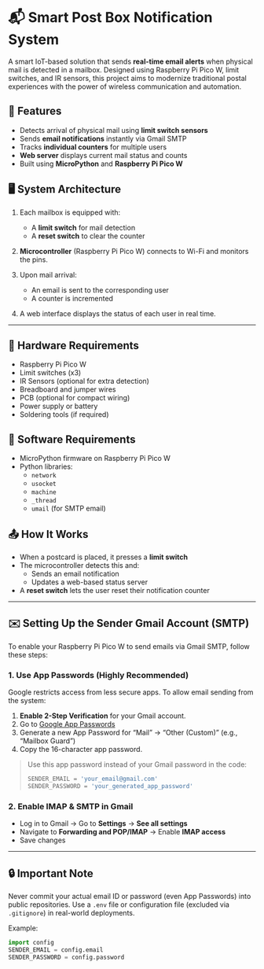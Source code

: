 # 📬 Smart Post Box Notification System

A smart IoT-based solution that sends **real-time email alerts** when physical mail is detected in a mailbox. Designed using Raspberry Pi Pico W, limit switches, and IR sensors, this project aims to modernize traditional postal experiences with the power of wireless communication and automation.

## 🔧 Features

- Detects arrival of physical mail using **limit switch sensors**
- Sends **email notifications** instantly via Gmail SMTP
- Tracks **individual counters** for multiple users
- **Web server** displays current mail status and counts
- Built using **MicroPython** and **Raspberry Pi Pico W**

## 🖥️ System Architecture

1. Each mailbox is equipped with:
   - A **limit switch** for mail detection
   - A **reset switch** to clear the counter

2. **Microcontroller** (Raspberry Pi Pico W) connects to Wi-Fi and monitors the pins.

3. Upon mail arrival:
   - An email is sent to the corresponding user
   - A counter is incremented

4. A web interface displays the status of each user in real time.

---

## 🧩 Hardware Requirements

- Raspberry Pi Pico W
- Limit switches (x3)
- IR Sensors (optional for extra detection)
- Breadboard and jumper wires
- PCB (optional for compact wiring)
- Power supply or battery
- Soldering tools (if required)

## 🧠 Software Requirements

- MicroPython firmware on Raspberry Pi Pico W
- Python libraries:
  - `network`
  - `usocket`
  - `machine`
  - `_thread`
  - `umail` (for SMTP email)

## 📤 How It Works

- When a postcard is placed, it presses a **limit switch**
- The microcontroller detects this and:
  - Sends an email notification
  - Updates a web-based status server
- A **reset switch** lets the user reset their notification counter


---

## ✉️ Setting Up the Sender Gmail Account (SMTP)

To enable your Raspberry Pi Pico W to send emails via Gmail SMTP, follow these steps:

### 1. Use App Passwords (Highly Recommended)

Google restricts access from less secure apps. To allow email sending from the system:

1. **Enable 2-Step Verification** for your Gmail account.
2. Go to [Google App Passwords](https://myaccount.google.com/apppasswords)
3. Generate a new App Password for “Mail” → “Other (Custom)” (e.g., “Mailbox Guard”)
4. Copy the 16-character app password.

> Use this app password instead of your Gmail password in the code:
> ```python
> SENDER_EMAIL = 'your_email@gmail.com'
> SENDER_PASSWORD = 'your_generated_app_password'
> ```

### 2. Enable IMAP & SMTP in Gmail

- Log in to Gmail → Go to **Settings** → **See all settings**
- Navigate to **Forwarding and POP/IMAP** → Enable **IMAP access**
- Save changes

---

## 🔒 Important Note

Never commit your actual email ID or password (even App Passwords) into public repositories. Use a `.env` file or configuration file (excluded via `.gitignore`) in real-world deployments.

Example:
```python
import config
SENDER_EMAIL = config.email
SENDER_PASSWORD = config.password

